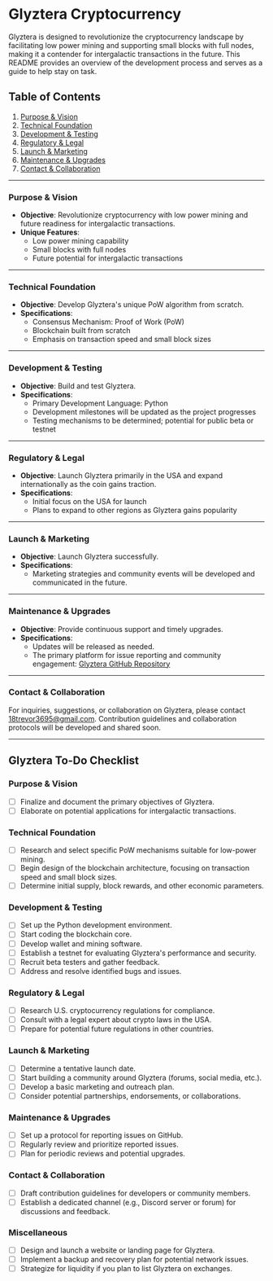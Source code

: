 # Glyztera Cryptocurrency

Glyztera is designed to revolutionize the cryptocurrency landscape by facilitating low power mining and supporting small blocks with full nodes, making it a contender for intergalactic transactions in the future. This README provides an overview of the development process and serves as a guide to help stay on task.

## Table of Contents

1. [Purpose & Vision](#purpose--vision)
2. [Technical Foundation](#technical-foundation)
3. [Development & Testing](#development--testing)
4. [Regulatory & Legal](#regulatory--legal)
5. [Launch & Marketing](#launch--marketing)
6. [Maintenance & Upgrades](#maintenance--upgrades)
7. [Contact & Collaboration](#contact--collaboration)

---

### Purpose & Vision

- **Objective**: Revolutionize cryptocurrency with low power mining and future readiness for intergalactic transactions.
- **Unique Features**: 
  - Low power mining capability
  - Small blocks with full nodes
  - Future potential for intergalactic transactions

---

### Technical Foundation

- **Objective**: Develop Glyztera's unique PoW algorithm from scratch.
- **Specifications**:
  - Consensus Mechanism: Proof of Work (PoW)
  - Blockchain built from scratch
  - Emphasis on transaction speed and small block sizes

---

### Development & Testing

- **Objective**: Build and test Glyztera.
- **Specifications**:
  - Primary Development Language: Python
  - Development milestones will be updated as the project progresses
  - Testing mechanisms to be determined; potential for public beta or testnet

---

### Regulatory & Legal

- **Objective**: Launch Glyztera primarily in the USA and expand internationally as the coin gains traction.
- **Specifications**:
  - Initial focus on the USA for launch
  - Plans to expand to other regions as Glyztera gains popularity

---

### Launch & Marketing

- **Objective**: Launch Glyztera successfully.
- **Specifications**:
  - Marketing strategies and community events will be developed and communicated in the future.

---

### Maintenance & Upgrades

- **Objective**: Provide continuous support and timely upgrades.
- **Specifications**:
  - Updates will be released as needed.
  - The primary platform for issue reporting and community engagement: [Glyztera GitHub Repository](https://github.com/[your_github_username]/glyztera)

---

### Contact & Collaboration

For inquiries, suggestions, or collaboration on Glyztera, please contact [18trevor3695@gmail.com](mailto:18trevor3695@gmail.com). Contribution guidelines and collaboration protocols will be developed and shared soon.

---

## Glyztera To-Do Checklist

### Purpose & Vision
- [ ] Finalize and document the primary objectives of Glyztera.
- [ ] Elaborate on potential applications for intergalactic transactions.

### Technical Foundation
- [ ] Research and select specific PoW mechanisms suitable for low-power mining.
- [ ] Begin design of the blockchain architecture, focusing on transaction speed and small block sizes.
- [ ] Determine initial supply, block rewards, and other economic parameters.

### Development & Testing
- [ ] Set up the Python development environment.
- [ ] Start coding the blockchain core.
- [ ] Develop wallet and mining software.
- [ ] Establish a testnet for evaluating Glyztera's performance and security.
- [ ] Recruit beta testers and gather feedback.
- [ ] Address and resolve identified bugs and issues.

### Regulatory & Legal
- [ ] Research U.S. cryptocurrency regulations for compliance.
- [ ] Consult with a legal expert about crypto laws in the USA.
- [ ] Prepare for potential future regulations in other countries.

### Launch & Marketing
- [ ] Determine a tentative launch date.
- [ ] Start building a community around Glyztera (forums, social media, etc.).
- [ ] Develop a basic marketing and outreach plan.
- [ ] Consider potential partnerships, endorsements, or collaborations.

### Maintenance & Upgrades
- [ ] Set up a protocol for reporting issues on GitHub.
- [ ] Regularly review and prioritize reported issues.
- [ ] Plan for periodic reviews and potential upgrades.

### Contact & Collaboration
- [ ] Draft contribution guidelines for developers or community members.
- [ ] Establish a dedicated channel (e.g., Discord server or forum) for discussions and feedback.

### Miscellaneous
- [ ] Design and launch a website or landing page for Glyztera.
- [ ] Implement a backup and recovery plan for potential network issues.
- [ ] Strategize for liquidity if you plan to list Glyztera on exchanges.
